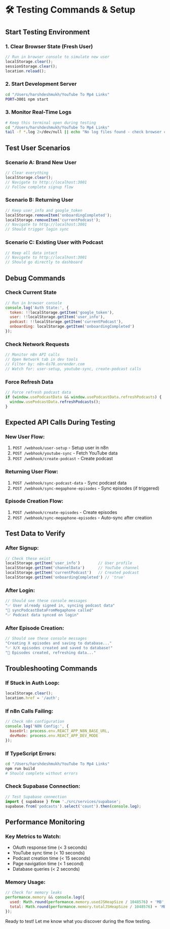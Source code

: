 # 🛠️ Testing Commands & Setup

## Start Testing Environment

### **1. Clear Browser State (Fresh User)**
```javascript
// Run in browser console to simulate new user
localStorage.clear();
sessionStorage.clear();
location.reload();
```

### **2. Start Development Server**
```bash
cd "/Users/harshdeshmukh/YouTube To Mp4 Links"
PORT=3001 npm start
```

### **3. Monitor Real-Time Logs**
```bash
# Keep this terminal open during testing
cd "/Users/harshdeshmukh/YouTube To Mp4 Links"
tail -f *.log 2>/dev/null || echo "No log files found - check browser console instead"
```

## Test User Scenarios

### **Scenario A: Brand New User**
```javascript
// Clear everything
localStorage.clear();
// Navigate to http://localhost:3001
// Follow complete signup flow
```

### **Scenario B: Returning User** 
```javascript
// Keep user_info and google_token
localStorage.removeItem('onboardingCompleted');
localStorage.removeItem('currentPodcast');
// Navigate to http://localhost:3001
// Should trigger login sync
```

### **Scenario C: Existing User with Podcast**
```javascript
// Keep all data intact
// Navigate to http://localhost:3001
// Should go directly to dashboard
```

## Debug Commands

### **Check Current State**
```javascript
// Run in browser console
console.log('Auth State:', {
  token: !!localStorage.getItem('google_token'),
  user: !!localStorage.getItem('user_info'),
  podcast: !!localStorage.getItem('currentPodcast'),
  onboarding: localStorage.getItem('onboardingCompleted')
});
```

### **Check Network Requests**
```javascript
// Monitor n8n API calls
// Open Network tab in dev tools
// Filter by: n8n-6s78.onrender.com
// Watch for: user-setup, youtube-sync, create-podcast calls
```

### **Force Refresh Data**
```javascript
// Force refresh podcast data
if (window.usePodcastData && window.usePodcastData.refreshPodcasts) {
  window.usePodcastData.refreshPodcasts();
}
```

## Expected API Calls During Testing

### **New User Flow**:
1. `POST /webhook/user-setup` - Setup user in n8n
2. `POST /webhook/youtube-sync` - Fetch YouTube data
3. `POST /webhook/create-podcast` - Create podcast

### **Returning User Flow**:  
1. `POST /webhook/sync-podcast-data` - Sync podcast data
2. `POST /webhook/sync-megaphone-episodes` - Sync episodes (if triggered)

### **Episode Creation Flow**:
1. `POST /webhook/create-episodes` - Create episodes
2. `POST /webhook/sync-megaphone-episodes` - Auto-sync after creation

## Test Data to Verify

### **After Signup**:
```javascript
// Check these exist
localStorage.getItem('user_info')        // User profile
localStorage.getItem('channelData')      // YouTube channel
localStorage.getItem('currentPodcast')   // Created podcast
localStorage.getItem('onboardingCompleted') // 'true'
```

### **After Login**:
```javascript
// Should see these console messages
"✅ User already signed in, syncing podcast data"
"🔄 syncPodcastDataFromMegaphone called"  
"✅ Podcast data synced on login"
```

### **After Episode Creation**:
```javascript
// Should see these console messages
"Creating X episodes and saving to database..."
"✅ X/X episodes created and saved to database!"
"🔄 Episodes created, refreshing data..."
```

## Troubleshooting Commands

### **If Stuck in Auth Loop**:
```javascript
localStorage.clear();
location.href = '/auth';
```

### **If n8n Calls Failing**:
```javascript
// Check n8n configuration
console.log('N8N Config:', {
  baseUrl: process.env.REACT_APP_N8N_BASE_URL,
  devMode: process.env.REACT_APP_DEV_MODE
});
```

### **If TypeScript Errors**:
```bash
cd "/Users/harshdeshmukh/YouTube To Mp4 Links"
npm run build
# Should complete without errors
```

### **Check Supabase Connection**:
```javascript
// Test Supabase connection
import { supabase } from './src/services/supabase';
supabase.from('podcasts').select('count').then(console.log);
```

## Performance Monitoring

### **Key Metrics to Watch**:
- OAuth response time (< 3 seconds)
- YouTube sync time (< 10 seconds)  
- Podcast creation time (< 15 seconds)
- Page navigation time (< 1 second)
- Database queries (< 2 seconds)

### **Memory Usage**:
```javascript
// Check for memory leaks
performance.memory && console.log({
  used: Math.round(performance.memory.usedJSHeapSize / 1048576) + 'MB',
  total: Math.round(performance.memory.totalJSHeapSize / 1048576) + 'MB'
});
```

Ready to test! Let me know what you discover during the flow testing.